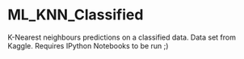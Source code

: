 # ML_KNN_Classified
K-Nearest neighbours predictions on a classified data. Data set from Kaggle. Requires IPython Notebooks to be run ;)
